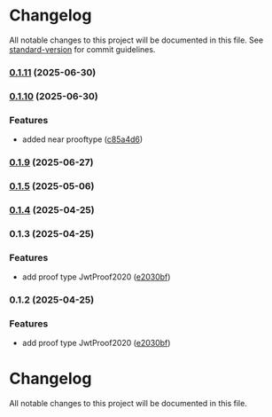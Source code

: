 # Changelog

All notable changes to this project will be documented in this file. See [standard-version](https://github.com/conventional-changelog/standard-version) for commit guidelines.

### [0.1.11](https://github.com/KayTrust/prooftypes/compare/v0.1.10...v0.1.11) (2025-06-30)

### [0.1.10](https://github.com/KayTrust/prooftypes/compare/v0.1.9...v0.1.10) (2025-06-30)


### Features

* added near prooftype ([c85a4d6](https://github.com/KayTrust/prooftypes/commit/c85a4d6864fee243b9d18d42c68a13191d8c5f50))

### [0.1.9](https://github.com/KayTrust/prooftypes/compare/v0.1.5...v0.1.9) (2025-06-27)

### [0.1.5](https://github.com/KayTrust/prooftypes/compare/v0.1.4...v0.1.5) (2025-05-06)

### [0.1.4](https://github.com/KayTrust/prooftypes/compare/v0.1.3...v0.1.4) (2025-04-25)

### 0.1.3 (2025-04-25)


### Features

* add proof type JwtProof2020 ([e2030bf](https://github.com/KayTrust/prooftypes/commit/e2030bfb69d9abad71e4d4c3ab73732f11ad14c8))

### 0.1.2 (2025-04-25)


### Features

* add proof type JwtProof2020 ([e2030bf](https://github.com/KayTrust/prooftypes/commit/e2030bfb69d9abad71e4d4c3ab73732f11ad14c8))

# Changelog

All notable changes to this project will be documented in this file.
